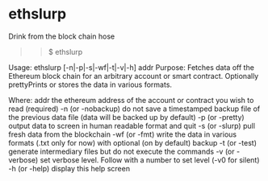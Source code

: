 # ethslurp
Drink from the block chain hose

>>$ ethslurp

  Usage:   ethslurp [-n|-p|-s|-wf|-t|-v|-h] addr
  Purpose: Fetches data off the Ethereum block chain for an arbitrary account or smart contract.
           Optionally prettyPrints or stores the data in various formats.

  Where:
	addr                 the ethereum address of the account or contract you wish to read (required)
	-n  (or -nobackup)   do not save a timestamped backup file of the previous data file (data will be backed up by default)
	-p  (or -pretty)     output data to screen in human readable format and quit
	-s  (or -slurp)      pull fresh data from the blockchain
	-wf (or -fmt)        write the data in various formats (.txt only for now) with optional (on by default) backup
	-t  (or -test)       generate intermediary files but do not execute the commands
	-v  (or -verbose)    set verbose level. Follow with a number to set level (-v0 for silent)
	-h  (or -help)       display this help screen
